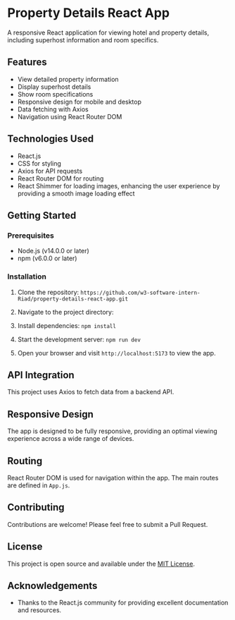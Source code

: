 # Property Details React App

A responsive React application for viewing hotel and property details, including superhost information and room specifics.

## Features

- View detailed property information
- Display superhost details
- Show room specifications
- Responsive design for mobile and desktop
- Data fetching with Axios
- Navigation using React Router DOM

## Technologies Used

- React.js
- CSS for styling
- Axios for API requests
- React Router DOM for routing
- React Shimmer for loading images, enhancing the user experience by providing a smooth image loading effect

## Getting Started

### Prerequisites

- Node.js (v14.0.0 or later)
- npm (v6.0.0 or later)

### Installation

1. Clone the repository:
```https://github.com/w3-software-intern-Riad/property-details-react-app.git```

2. Navigate to the project directory:
3. Install dependencies: ```npm install```
4. Start the development server: ```npm run dev```
5. Open your browser and visit `http://localhost:5173` to view the app.

## API Integration

This project uses Axios to fetch data from a backend API.

## Responsive Design

The app is designed to be fully responsive, providing an optimal viewing experience across a wide range of devices. 

## Routing

React Router DOM is used for navigation within the app. The main routes are defined in `App.js`.

## Contributing

Contributions are welcome! Please feel free to submit a Pull Request.

## License

This project is open source and available under the [MIT License](LICENSE).

## Acknowledgements

- Thanks to the React.js community for providing excellent documentation and resources.


